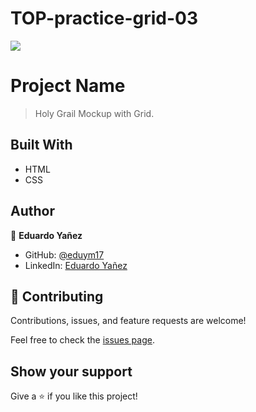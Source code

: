 # TOP-practice-grid-03

![](https://img.shields.io/badge/TheOdinProject-yellow)

# Project Name

> Holy Grail Mockup with Grid.


## Built With

- HTML
- CSS

## Author

👤 **Eduardo Yañez**

- GitHub: [@eduym17](https://github.com/eduym17)
- LinkedIn: [Eduardo Yañez](https://www.linkedin.com/in/eduardoym/)

## 🤝 Contributing

Contributions, issues, and feature requests are welcome!

Feel free to check the [issues page](../../issues/).

## Show your support

Give a ⭐️ if you like this project!
